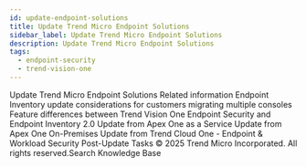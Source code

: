 ```yaml
---
id: update-endpoint-solutions
title: Update Trend Micro Endpoint Solutions
sidebar_label: Update Trend Micro Endpoint Solutions
description: Update Trend Micro Endpoint Solutions
tags:
  - endpoint-security
  - trend-vision-one
---
```


 Update Trend Micro Endpoint Solutions Related information Endpoint Inventory update considerations for customers migrating multiple consoles Feature differences between Trend Vision One Endpoint Security and Endpoint Inventory 2.0 Update from Apex One as a Service Update from Apex One On-Premises Update from Trend Cloud One - Endpoint & Workload Security Post-Update Tasks © 2025 Trend Micro Incorporated. All rights reserved.Search Knowledge Base